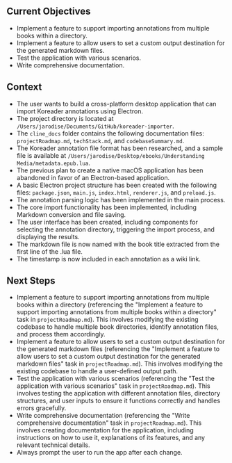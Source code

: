 ## Current Objectives

-   Implement a feature to support importing annotations from multiple books within a directory.
-   Implement a feature to allow users to set a custom output destination for the generated markdown files.
-   Test the application with various scenarios.
-   Write comprehensive documentation.

## Context

-   The user wants to build a cross-platform desktop application that can import Koreader annotations using Electron.
-   The project directory is located at `/Users/jarodise/Documents/GitHub/koreader-importer`.
-   The `cline_docs` folder contains the following documentation files: `projectRoadmap.md`, `techStack.md`, and `codebaseSummary.md`.
-   The Koreader annotation file format has been researched, and a sample file is available at `/Users/jarodise/Desktop/ebooks/Understanding Media/metadata.epub.lua`.
-   The previous plan to create a native macOS application has been abandoned in favor of an Electron-based application.
-   A basic Electron project structure has been created with the following files: `package.json`, `main.js`, `index.html`, `renderer.js`, and `preload.js`.
-   The annotation parsing logic has been implemented in the main process.
-   The core import functionality has been implemented, including Markdown conversion and file saving.
-   The user interface has been created, including components for selecting the annotation directory, triggering the import process, and displaying the results.
-   The markdown file is now named with the book title extracted from the first line of the .lua file.
-   The timestamp is now included in each annotation as a wiki link.

## Next Steps

-   Implement a feature to support importing annotations from multiple books within a directory (referencing the "Implement a feature to support importing annotations from multiple books within a directory" task in `projectRoadmap.md`). This involves modifying the existing codebase to handle multiple book directories, identify annotation files, and process them accordingly.
-   Implement a feature to allow users to set a custom output destination for the generated markdown files (referencing the "Implement a feature to allow users to set a custom output destination for the generated markdown files" task in `projectRoadmap.md`). This involves modifying the existing codebase to handle a user-defined output path.
-   Test the application with various scenarios (referencing the "Test the application with various scenarios" task in `projectRoadmap.md`). This involves testing the application with different annotation files, directory structures, and user inputs to ensure it functions correctly and handles errors gracefully.
-   Write comprehensive documentation (referencing the "Write comprehensive documentation" task in `projectRoadmap.md`). This involves creating documentation for the application, including instructions on how to use it, explanations of its features, and any relevant technical details.
-   Always prompt the user to run the app after each change.
